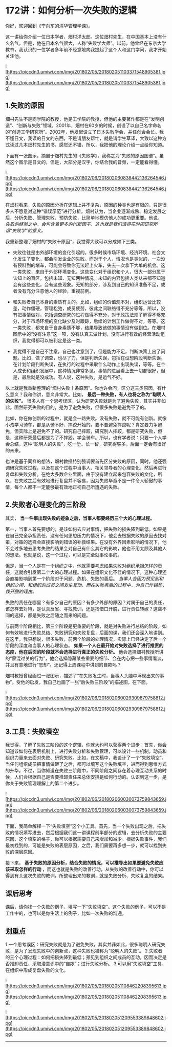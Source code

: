 # 172讲：如何分析一次失败的逻辑

你好，欢迎回到《宁向东的清华管理学课》。

这一讲给你介绍一位日本学者，畑村洋太郎。这位畑村先生，在中国基本上没有什么名气，但是，他在日本名气很大，人称“失败学大师”。以前，他曾经在东京大学教书，我认识的一位学者多年前不经意地向我提起了这个人和这门学问，我才开始关注他。

![https://piccdn3.umiwi.com/img/201802/05/201802051103371548905381.jpg](https://piccdn3.umiwi.com/img/201802/05/201802051103371548905381.jpg)

## 1.失败的原因

畑村先生不是商学院的教授，他是工学院的教授，但他的主要著作都是在“发明创造”、“创新与失败”领域。2001年，畑村在60岁的时候，创设了以自己名字命名的“创造工学研究所”。2002年，他发起设立了日本失败学会，并任创会会长。我不懂日文，我读的日文的东西，不是请朋友帮忙，就是请学生草译，大致以这种方式读过几本畑村先生的书，感觉还不错，所以，我把他的理论介绍一点给你知道。

下面有一张图示，摘自于畑村先生的《失败学》，我称之为“失败的原因图谱”。虽然这个图示是日文的，但是，大部分是汉字，你结合我的音频，一定能看得懂。

![https://piccdn3.umiwi.com/img/201802/06/201802060838442136264546.jpg](https://piccdn3.umiwi.com/img/201802/06/201802060838442136264546.jpg)

在畑村看来，失败的原因分析在逻辑上并不复杂，原因的种类也是有限的，只是很多人不愿意对这种“错误示范”进行分析。畑村认为，当企业逐渐成熟、稳定发展之后，分析失败、管理失败、预防失败，比简单地模仿他人的成功更重要。他说， *失败的经验之中，会包含着更多的创新因子，这也就是我们值得花时间研究所谓“失败学”的意义。*

我重新整理了畑村的“失败十原因”，我觉得大致可以分成如下三类。

* 失败往往是由外部环境的变化引起的。很多时候市场环境、经济环境、社会文化发生了变化，都会引发企业的失败。而对于个人，情况也是类似的，一次没有预料到的堵车，可能会导致你无法赶上火车，失去一次拿下大单的机会。这一类失败，来自于外部环境变化，这些变化对于组织和个人，很大一部分属于认知上的盲区，包括未知、无知两种情况。未知的内容包括人类从来都不知道会有这些变化，会有这些现象。无知的部分，涉及到自己的知识准备不足，或者没有充分注意他人的经验，重视前例。

* 和失败者自己本身的素质有关的。比如，组织的价值观不对，组织运营比较差，动作僵硬，管理松弛，成员疲劳，彼此之间联络得不充分等等，所以，没有把事情做对，包括调查研究的过程做得不充分，对于政策法规了解得不够充分，对于市场环境的变化缺少及时跟踪，后续的计划工作做得不对，等等。这一类失败，都来自于自身素质不够，结果导致该做的事情没有做到位。在畑村图示中的“没有注意”这一项，没有认真去做计划，没有进行有效的经营活动组织，我觉得都可以被判定是这一类。

* 我觉得不是自己不注意，自己也注意到了，但是能力不足，判断决策上出了问题。比如，做了调查，也尽了力，但是判断失误，包括在设想阶段判断失误，在计划阶段判断失误，在执行的过程中采取什么动作上出现失误，等等。在个人成长和组织发展中，这种情况非常多见。事情的进展看上去一切都很好，但是，最后就是没成功。有人说，这种失败，是运气不好。

以上就是我重新整理的“畑村失败十条原因”。你也许会问，区分这三类原因，有什么意义？我和你讲，意义非常大。比如， **最后一种失败，有人也将之称为“聪明人的失败”。** 很多人有一个思考误区，认为研究失败就是为了避免失败，其实并非如此。固然研究失败的目的，是为了避免失败，但很多失败是避免不了的。

比如，你在做创新的过程中，就是会一路失败。没有失败，就不可能有创新。就像小孩学习骑车，都是从骑不好、摔跤开始的。要不要避免摔跤呢？肯定要力争避免，但实际上是避免不了的。研究自己摔跤，研究别人摔跤，都是研究失败，但是，这种研究最后都是为了不摔跤，学会骑车。所以，也有学者说：只要一个人学会总结，这种“聪明人的失败”，吃一堑、长一智，研究得够多，后面一定会有很好的未来。

也许是基于同样的想法，畑村教授特别强调要首先区分失败的原因，同时，他还强调研究失败过程，以及在这个过程中当事人、相关领导者的心理变化，然后再进行复盘和失败分析。在绝大多数企业里面，由于没有建立起来包容失败的文化，所以，在失败之后有效地进行复盘并不容易，因为失败毕竟不是一件令人骄傲的事情，每个人都不一定能够最有效地正视自己所遭遇的失败。

## 2.失败者心理变化的三阶段

其实， **当一件事出现失败的迹象之后，当事人都要经历三个大的心理过程。**

第一，当事人首先要想的，是该如何去应对事情，把失败的损失降到最低。如果是在自己完全承担责任，没有任何思想压力的情况下，他会去根据失败的原因去找对策，对策的选择会直接影响到错误的补救结果。在没有外界因素影响的情况下，他不会过多地去思考失败的结果会对自己有什么其它的影响，他也不用太顾及其他人的想法。也就是说，这一个过程，可以是完全就事论事的。

但是，当一个人是在一个组织之中，他就需要考虑如果失败对组织承担怎样的责任，这就会引发第二个大的心理过程。如果在组织文化不佳的情况下，这种心理还会直接影响到第一个阶段对于问题、危机、失败的善后。 *当事人会因为预见到和组织之间、和组织的成员之间发生互动，而在失败善后的过程中，为自己作铺垫，找开脱的理由。*

失败的责任在哪里？有多少自己的原因？有多少外部的原因？对属于自己的责任，该怎样去对待，是认真反省、寻找教训，还是找借口开脱，进行责任转嫁？这些不同的选择，都是失败之后随之而来的问题。

与前两个阶段相比，第三个阶段是更重要的阶段，就是对失败进行总结的阶段。如何有效地进行失败总结、失败研究和失败复盘，后面的课，我们还会深入地讲到。在这里，我只想说，很多失败，前两个阶段的处理情况，实际上已经决定了后一个阶段的深度和当事人的心理状态。 **如果一个人在最开始对失败选择了进行推责的态度，他在后面的阶段就不会选择进行真正的失败分析。** 他会选择畑村教授所讲的“蒙混过关的行为”，他会选择隐藏某些重要的细节、会在内心把一些事情看淡，并且有意地进行“忘却”。还记得上周课程中讲到的自欺吗？

畑村教授曾经画过一张图示，描述了“在失败发生时，当事人头脑中浮现出来的事物”。受他的启发，我自己也画了一张“后失败三阶段”的描述图，在下面。

![https://piccdn3.umiwi.com/img/201802/06/201802060029309879758812.jpg](https://piccdn3.umiwi.com/img/201802/06/201802060029309879758812.jpg)

## 3.工具：失败填空

我觉得，了解了失败三阶段的这个逻辑，你就大约可以获得两个进步：首先，你会知道该如何在表层机制上，进行失败分析和失败管理，可以设计一些机制，动员和组织力量来去面对失败、研究失败。比如，在文稿中，我设计了一个“失败填空”。当任何组织成员把事情做砸了之后，都可以填写这个失败填空，进而得到思维方式的升华。不过，当你知道在失败三阶段中，不同阶段之间存在着心理互动关系的时候，人们会根据自己是否要推卸责任来总体安排是如何行动的。认识到这一步，是你关于失败管理理解上的第二个进步。

![https://piccdn3.umiwi.com/img/201802/06/201802060030073759843659.jpg](https://piccdn3.umiwi.com/img/201802/06/201802060030073759843659.jpg)

下面，我简单解释一下“失败填空”这个小工具。首先，当一个失败出现之后，把失败的情况填写进去，然后根据我们这一讲课程前半部分的逻辑，去分析失败的主要原因，这个填空的格子，你可以根据需要自己来增加和减少。根据失败事件，我们最初找到的，可能是失败的表层原因，之后，我们需要再多想一步，就可以找到失败的深层原因。

接下来， **基于失败的原因分析，结合失败的情况，可以推导出如果要避免失败应该采取怎样的行动** ，而这也就是失败的改善行动，从失败的改善行动中，你可以得到有关这次失败的教训。所整理出来的教训，就是失败分析、失败复盘的结果。

## 课后思考

课后，请你找一个失败的例子，填写一下“失败填空”。这个失败的例子，可以不是工作中的，也可以是你生活上的例子，比如一次失败的沟通。

## 划重点

1.一个思考误区：研究失败就是为了避免失败，其实并非如此，很多聪明人研究失败，是为了发现失败中的创新点，这种失败也被称为“聪明人的失败”。
2.失败者的三个心理过程：如何把损失降到最低；预见到组织之间成员的互动，因而决定是否推卸责任，采取潜意识中的“自欺”；进行失败分析。
3.可以用“失败填空”工具，在组织中形成复盘失败的文化。

![https://piccdn3.umiwi.com/img/201802/05/201802051108462208395613.jpg](https://piccdn3.umiwi.com/img/201802/05/201802051108462208395613.jpg)

![https://piccdn3.umiwi.com/img/201802/05/201802051209553389848602.jpg](https://piccdn3.umiwi.com/img/201802/05/201802051209553389848602.jpg)

---
